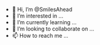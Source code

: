 - 👋 Hi, I’m @SmilesAhead
- 👀 I’m interested in ...
- 🌱 I’m currently learning ...
- 💞️ I’m looking to collaborate on ...
- 📫 How to reach me ...

<!---
SmilesAhead/SmilesAhead is a ✨ special ✨ repository because its `README.md` (this file) appears on your GitHub profile.
You can click the Preview link to take a look at your changes.
--->
